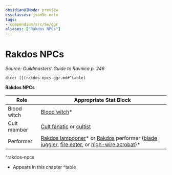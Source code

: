 ```yaml
---
obsidianUIMode: preview
cssclasses: json5e-note
tags:
- compendium/src/5e/ggr
aliases: ["Rakdos NPCs"]
---
```

# Rakdos NPCs
*Source: Guildmasters' Guide to Ravnica p. 246* 

`dice: [](rakdos-npcs-ggr.md#^table)`

**Rakdos NPCs**

| Role | Appropriate Stat Block |
|------|------------------------|
| Blood witch | [Blood witch](/compendium/bestiary/humanoid/blood-witch-ggr.md)* |
| Cult member | [Cult fanatic](/compendium/bestiary/humanoid/cult-fanatic.md) or [cultist](/compendium/bestiary/humanoid/cultist.md) |
| Performer | [Rakdos lampooner](/compendium/bestiary/humanoid/rakdos-lampooner-ggr.md)* or [Rakdos](/compendium/bestiary/npc/rakdos-ggr.md) performer ([blade juggler](/compendium/bestiary/humanoid/rakdos-performer-blade-juggler-ggr.md), [fire eater](/compendium/bestiary/humanoid/rakdos-performer-fire-eater-ggr.md), or [high-wire acrobat](/compendium/bestiary/humanoid/rakdos-performer-high-wire-acrobat-ggr.md))* |
^rakdos-npcs

* Appears in this chapter
^table